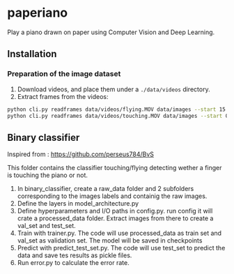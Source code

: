 # paperiano

Play a piano drawn on paper using Computer Vision and Deep Learning.

## Installation

### Preparation of the image dataset

1. Download videos, and place them under a `./data/videos` directory.
2. Extract frames from the videos:

```bash
python cli.py readframes data/videos/flying.MOV data/images --start 15 --end 145
python cli.py readframes data/videos/touching.MOV data/images --start 0 --end 120
```

## Binary classifier

Inspired from : https://github.com/perseus784/BvS

This folder contains the classifier touching/flying detecting wether a finger is touching the piano or not.

1) In binary_classifier, create a raw_data folder and 2 subfolders corresponding to the images labels and containig the raw images.
2) Define the layers in model_architecture.py
3) Define hyperparameters and I/O paths in config.py. run config it will crate a processed_data folder. Extract images from there to create a val_set and test_set.
4) Train with trainer.py. The code will use processed_data as train set and val_set as validation set. The model will be saved in checkpoints
5) Predict with predict_test_set.py. The code will use test_set to predict the data and save tes results as pickle files.
6) Run error.py to calculate the error rate.

